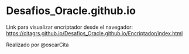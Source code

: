 # Desafios_Oracle.github.io
Link para visualizar encriptador desde el navegador: https://citagrs.github.io/Desafios_Oracle.github.io/Encriptador/index.html

Realizado por @oscarCita
